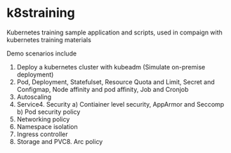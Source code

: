 # k8straining
Kubernetes training sample application and scripts, used in compaign with kubernetes training materials

Demo scenarios include
1. Deploy a kubernetes cluster with kubeadm (Simulate on-premise deployment)
2. Pod, Deployment, Statefulset, Resource Quota and Limit, Secret and Configmap, Node affinity and pod affinity, Job and Cronjob
3. Autoscaling
4. Service4. Security
a) Contiainer level security, AppArmor and Seccomp
b) Pod security policy
5. Networking policy
6. Namespace isolation
7. Ingress controller
8. Storage and PVC8. Arc policy
